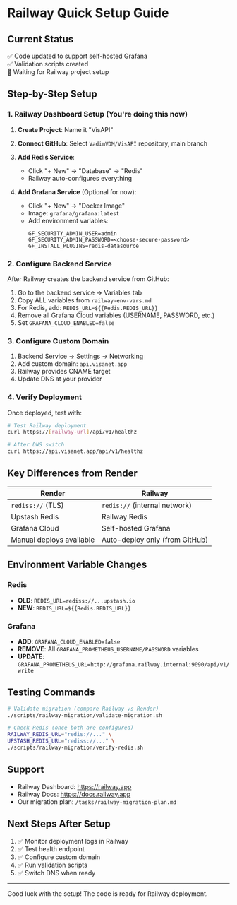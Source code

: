 # Railway Quick Setup Guide

## Current Status
✅ Code updated to support self-hosted Grafana  
✅ Validation scripts created  
📝 Waiting for Railway project setup  

## Step-by-Step Setup

### 1. Railway Dashboard Setup (You're doing this now)

1. **Create Project**: Name it "VisAPI"
2. **Connect GitHub**: Select `VadimVDM/VisAPI` repository, main branch
3. **Add Redis Service**:
   - Click "+ New" → "Database" → "Redis"
   - Railway auto-configures everything
   
4. **Add Grafana Service** (Optional for now):
   - Click "+ New" → "Docker Image"
   - Image: `grafana/grafana:latest`
   - Add environment variables:
     ```
     GF_SECURITY_ADMIN_USER=admin
     GF_SECURITY_ADMIN_PASSWORD=<choose-secure-password>
     GF_INSTALL_PLUGINS=redis-datasource
     ```

### 2. Configure Backend Service

After Railway creates the backend service from GitHub:

1. Go to the backend service → Variables tab
2. Copy ALL variables from `railway-env-vars.md`
3. For Redis, add: `REDIS_URL=${{Redis.REDIS_URL}}`
4. Remove all Grafana Cloud variables (USERNAME, PASSWORD, etc.)
5. Set `GRAFANA_CLOUD_ENABLED=false`

### 3. Configure Custom Domain

1. Backend Service → Settings → Networking
2. Add custom domain: `api.visanet.app`
3. Railway provides CNAME target
4. Update DNS at your provider

### 4. Verify Deployment

Once deployed, test with:
```bash
# Test Railway deployment
curl https://[railway-url]/api/v1/healthz

# After DNS switch
curl https://api.visanet.app/api/v1/healthz
```

## Key Differences from Render

| Render | Railway |
|--------|---------|
| `rediss://` (TLS) | `redis://` (internal network) |
| Upstash Redis | Railway Redis |
| Grafana Cloud | Self-hosted Grafana |
| Manual deploys available | Auto-deploy only (from GitHub) |

## Environment Variable Changes

### Redis
- **OLD**: `REDIS_URL=rediss://...upstash.io`
- **NEW**: `REDIS_URL=${{Redis.REDIS_URL}}`

### Grafana
- **ADD**: `GRAFANA_CLOUD_ENABLED=false`
- **REMOVE**: All `GRAFANA_PROMETHEUS_USERNAME/PASSWORD` variables
- **UPDATE**: `GRAFANA_PROMETHEUS_URL=http://grafana.railway.internal:9090/api/v1/write`

## Testing Commands

```bash
# Validate migration (compare Railway vs Render)
./scripts/railway-migration/validate-migration.sh

# Check Redis (once both are configured)
RAILWAY_REDIS_URL="redis://..." \
UPSTASH_REDIS_URL="rediss://..." \
./scripts/railway-migration/verify-redis.sh
```

## Support

- Railway Dashboard: https://railway.app
- Railway Docs: https://docs.railway.app
- Our migration plan: `/tasks/railway-migration-plan.md`

## Next Steps After Setup

1. ✅ Monitor deployment logs in Railway
2. ✅ Test health endpoint
3. ✅ Configure custom domain
4. ✅ Run validation scripts
5. ✅ Switch DNS when ready

---
Good luck with the setup! The code is ready for Railway deployment.